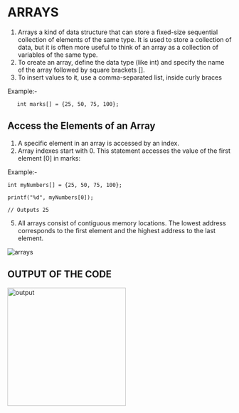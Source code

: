 # ARRAYS
1) Arrays a kind of data structure that can store a fixed-size sequential collection of elements of the same type.
It is used to store a collection of data, but it is often more useful to think of an array as a collection of variables of the same type.
2) To create an array, define the data type (like int) and specify the name of the array followed by square brackets [].
3) To insert values to it, use a comma-separated list, inside curly braces

 Example:-

       int marks[] = {25, 50, 75, 100};
       
## Access the Elements of an Array

1) A specific element in an array is accessed by an index.
2) Array indexes start with 0.
This statement accesses the value of the first element [0] in marks:

Example:-

    int myNumbers[] = {25, 50, 75, 100};
  
    printf("%d", myNumbers[0]);

    // Outputs 25

5) All arrays consist of contiguous memory locations. The lowest address corresponds to the first element and the highest address to the last element.

![arrays](https://user-images.githubusercontent.com/124857399/228868545-5fd2e17b-9685-4b94-ba32-12d644ec01b7.jpeg)


## OUTPUT OF THE CODE

<img width="266" alt="output" src="https://user-images.githubusercontent.com/124857399/228872822-dea48839-4e7e-4981-a872-e3c0e8a925cd.png">

